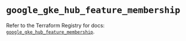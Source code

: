 # `google_gke_hub_feature_membership`

Refer to the Terraform Registry for docs: [`google_gke_hub_feature_membership`](https://registry.terraform.io/providers/hashicorp/google-beta/6.14.0/docs/resources/google_gke_hub_feature_membership).
